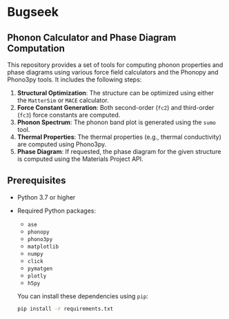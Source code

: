 # Bugseek
## Phonon Calculator and Phase Diagram Computation

This repository provides a set of tools for computing phonon properties and phase diagrams using various force field calculators and the Phonopy and Phono3py tools. It includes the following steps:

1. **Structural Optimization**: The structure can be optimized using either the `MatterSim` or `MACE` calculator.
2. **Force Constant Generation**: Both second-order (`fc2`) and third-order (`fc3`) force constants are computed.
3. **Phonon Spectrum**: The phonon band plot is generated using the `sumo` tool.
4. **Thermal Properties**: The thermal properties (e.g., thermal conductivity) are computed using Phono3py.
5. **Phase Diagram**: If requested, the phase diagram for the given structure is computed using the Materials Project API.

## Prerequisites

- Python 3.7 or higher
- Required Python packages:
  - `ase`
  - `phonopy`
  - `phono3py`
  - `matplotlib`
  - `numpy`
  - `click`
  - `pymatgen`
  - `plotly`
  - `h5py`
  
  You can install these dependencies using `pip`:

  ```bash
  pip install -r requirements.txt
